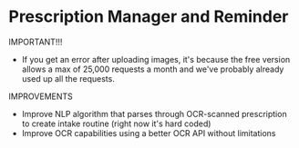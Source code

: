 # Prescription Manager and Reminder

IMPORTANT!!!
- If you get an error after uploading images, it's because the free version allows a max of 25,000 requests a month and we've probably already used up all the requests.


IMPROVEMENTS
- Improve NLP algorithm that parses through OCR-scanned prescription to create intake routine (right now it's hard coded)
- Improve OCR capabilities using a better OCR API without limitations